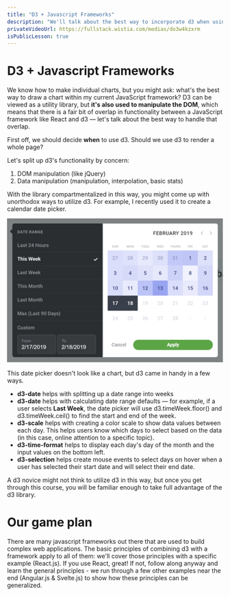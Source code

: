 ```yaml
---
title: "D3 + Javascript Frameworks"
description: "We'll talk about the best way to incorporate d3 when using a javascript framework like React, Svelte, or Angular."
privateVideoUrl: https://fullstack.wistia.com/medias/do3w4kzxrm
isPublicLesson: true
---
```


# D3 + Javascript Frameworks

We know how to make individual charts, but you might ask: what's the best way to draw a chart within my current JavaScript framework? D3 can be viewed as a utility library, but **it's also used to manipulate the DOM**, which means that there is a fair bit of overlap in functionality between a JavaScript framework like React and d3 — let's talk about the best way to handle that overlap.

First off, we should decide **when** to use d3. Should we use d3 to render a whole page?

Let's split up d3's functionality by concern:

1. DOM manipulation (like jQuery)
2. Data manipulation (manipulation, interpolation, basic stats)

With the library compartmentalized in this way, you might come up with unorthodox ways to utilize d3. For example, I recently used it to create a calendar date picker.

![Date picker](./public/images/13-using-d3-with-react-js/datepicker.png)

This date picker doesn't look like a chart, but d3 came in handy in a few ways.

- **d3-date** helps with splitting up a date range into weeks
- **d3-date** helps with calculating date range defaults — for example, if a user selects **Last Week**, the date picker will use d3.timeWeek.floor() and d3.timeWeek.ceil() to find the start and end of the week.
- **d3-scale** helps with creating a color scale to show data values between each day. This helps users know which days to select based on the data (in this case, online attention to a specific topic).
- **d3-time-format** helps to display each day's day of the month and the input values on the bottom left.
- **d3-selection** helps create mouse events to select days on hover when a user has selected their start date and will select their end date.

A d3 novice might not think to utilize d3 in this way, but once you get through this course, you will be familiar enough to take full advantage of the d3 library.

# Our game plan

There are many javascript frameworks out there that are used to build complex web applications. The basic principles of combining d3 with a framework apply to all of them: we'll cover those principles with a specific example (React.js). If you use React, great! If not, follow along anyway and learn the general principles - we run through a few other examples near the end (Angular.js & Svelte.js) to show how these principles can be generalized.
